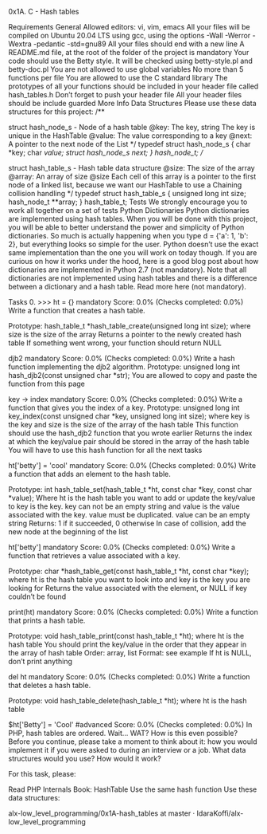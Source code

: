 0x1A. C - Hash tables

Requirements General Allowed editors: vi, vim, emacs All your files will be compiled on Ubuntu 20.04 LTS using gcc, using the options -Wall -Werror -Wextra -pedantic -std=gnu89 All your files should end with a new line A README.md file, at the root of the folder of the project is mandatory Your code should use the Betty style. It will be checked using betty-style.pl and betty-doc.pl You are not allowed to use global variables No more than 5 functions per file You are allowed to use the C standard library The prototypes of all your functions should be included in your header file called hash_tables.h Don’t forget to push your header file All your header files should be include guarded More Info Data Structures Please use these data structures for this project: /**

struct hash_node_s - Node of a hash table
@key: The key, string
The key is unique in the HashTable
@value: The value corresponding to a key
@next: A pointer to the next node of the List */ typedef struct hash_node_s { char *key; char *value; struct hash_node_s *next; } hash_node_t;
/**

struct hash_table_s - Hash table data structure
@size: The size of the array
@array: An array of size @size
Each cell of this array is a pointer to the first node of a linked list,
because we want our HashTable to use a Chaining collision handling */ typedef struct hash_table_s { unsigned long int size; hash_node_t **array; } hash_table_t; Tests We strongly encourage you to work all together on a set of tests Python Dictionaries Python dictionaries are implemented using hash tables. When you will be done with this project, you will be able to better understand the power and simplicity of Python dictionaries. So much is actually happening when you type d = {'a': 1, 'b': 2}, but everything looks so simple for the user. Python doesn’t use the exact same implementation than the one you will work on today though. If you are curious on how it works under the hood, here is a good blog post about how dictionaries are implemented in Python 2.7 (not mandatory).
Note that all dictionaries are not implemented using hash tables and there is a difference between a dictionary and a hash table. Read more here (not mandatory).

Tasks 0. >>> ht = {} mandatory Score: 0.0% (Checks completed: 0.0%) Write a function that creates a hash table.

Prototype: hash_table_t *hash_table_create(unsigned long int size); where size is the size of the array Returns a pointer to the newly created hash table If something went wrong, your function should return NULL

djb2 mandatory Score: 0.0% (Checks completed: 0.0%) Write a hash function implementing the djb2 algorithm.
Prototype: unsigned long int hash_djb2(const unsigned char *str); You are allowed to copy and paste the function from this page

key -> index mandatory Score: 0.0% (Checks completed: 0.0%) Write a function that gives you the index of a key.
Prototype: unsigned long int key_index(const unsigned char *key, unsigned long int size); where key is the key and size is the size of the array of the hash table This function should use the hash_djb2 function that you wrote earlier Returns the index at which the key/value pair should be stored in the array of the hash table You will have to use this hash function for all the next tasks

ht['betty'] = 'cool' mandatory Score: 0.0% (Checks completed: 0.0%) Write a function that adds an element to the hash table.

Prototype: int hash_table_set(hash_table_t *ht, const char *key, const char *value); Where ht is the hash table you want to add or update the key/value to key is the key. key can not be an empty string and value is the value associated with the key. value must be duplicated. value can be an empty string Returns: 1 if it succeeded, 0 otherwise In case of collision, add the new node at the beginning of the list

ht['betty'] mandatory Score: 0.0% (Checks completed: 0.0%) Write a function that retrieves a value associated with a key.

Prototype: char *hash_table_get(const hash_table_t *ht, const char *key); where ht is the hash table you want to look into and key is the key you are looking for Returns the value associated with the element, or NULL if key couldn’t be found

print(ht) mandatory Score: 0.0% (Checks completed: 0.0%) Write a function that prints a hash table.

Prototype: void hash_table_print(const hash_table_t *ht); where ht is the hash table You should print the key/value in the order that they appear in the array of hash table Order: array, list Format: see example If ht is NULL, don’t print anything

del ht mandatory Score: 0.0% (Checks completed: 0.0%) Write a function that deletes a hash table.

Prototype: void hash_table_delete(hash_table_t *ht); where ht is the hash table

$ht['Betty'] = 'Cool' #advanced Score: 0.0% (Checks completed: 0.0%) In PHP, hash tables are ordered. Wait… WAT? How is this even possible?
Before you continue, please take a moment to think about it: how you would implement it if you were asked to during an interview or a job. What data structures would you use? How would it work?

For this task, please:

Read PHP Internals Book: HashTable Use the same hash function Use these data structures:

alx-low_level_programming/0x1A-hash_tables at master · IdaraKoffi/alx-low_level_programming

